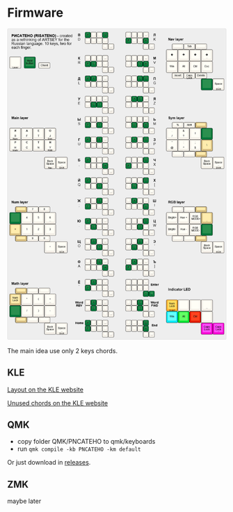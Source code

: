 # Firmware
 
![layout](KLE/рисатено-10-key/рисатено-10-key.png)

The main idea use only 2 keys chords.

## KLE

[Layout on the KLE website](http://www.keyboard-layout-editor.com/#/gists/019e404b4ab5db93cd75010ad90777a4)

[Unused chords on the KLE website](http://www.keyboard-layout-editor.com/#/gists/b4924b372f7e59832365545de1e1671c)

## QMK

* copy folder QMK/PNCATEHO to qmk/keyboards
* run ```qmk compile -kb PNCATEHO -km default```


Or just download in [releases](https://github.com/aroum/PNCATEHO/releases).
## ZMK

maybe later
